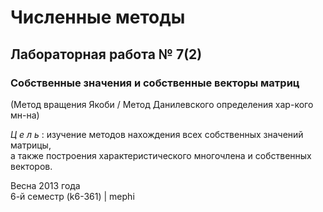 # Численные методы #

## Лабораторная работа № 7(2) ##

### Cобственные значения и собственные векторы матриц ###
(Метод вращения Якоби / Метод Данилевского определения хар-кого мн-на)

_Ц е л ь_ : изучение методов нахождения всех собственных значений матрицы,   
а также построения характеристического многочлена и собственных векторов.   

Весна 2013 года		
6-й семестр (k6-361)   | mephi
